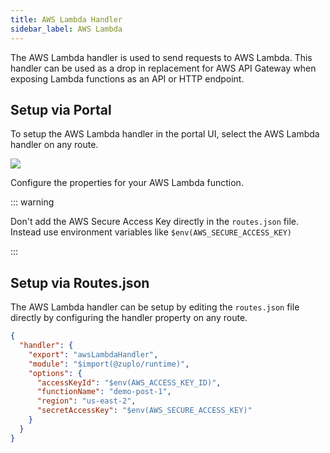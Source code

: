 ```yaml
---
title: AWS Lambda Handler
sidebar_label: AWS Lambda
---
```


The AWS Lambda handler is used to send requests to AWS Lambda. This handler can be used as a drop in replacement for AWS API Gateway when exposing Lambda functions as an API or HTTP endpoint.

## Setup via Portal

To setup the AWS Lambda handler in the portal UI, select the AWS Lambda handler on any route.

![](https://cdn.zuplo.com/assets/aa9dc09d-6636-4a8b-94bc-ee28bb779fc8.png)

Configure the properties for your AWS Lambda function.

::: warning

Don't add the AWS Secure Access Key directly in the `routes.json` file. Instead use environment variables like `$env(AWS_SECURE_ACCESS_KEY)`

:::

## Setup via Routes.json

The AWS Lambda handler can be setup by editing the `routes.json` file directly by configuring the handler property on any route.

```json
{
  "handler": {
    "export": "awsLambdaHandler",
    "module": "$import(@zuplo/runtime)",
    "options": {
      "accessKeyId": "$env(AWS_ACCESS_KEY_ID)",
      "functionName": "demo-post-1",
      "region": "us-east-2",
      "secretAccessKey": "$env(AWS_SECURE_ACCESS_KEY)"
    }
  }
}
```
